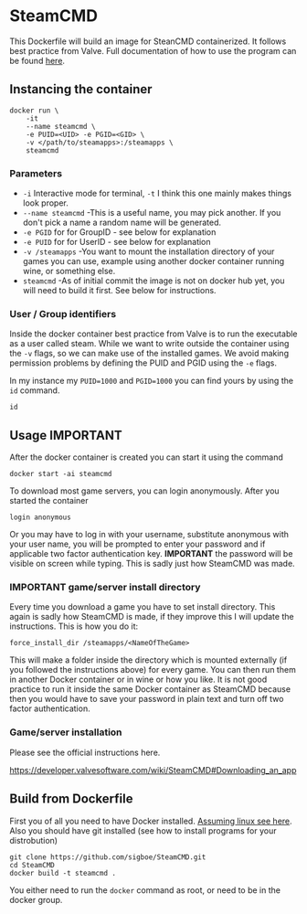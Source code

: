 # SteamCMD

This Dockerfile will build an image for SteanCMD containerized. It follows best practice from Valve. Full documentation of how to use the program can be found [here](https://developer.valvesoftware.com/wiki/SteamCMD).

## Instancing the container
    docker run \
        -it
        --name steamcmd \
        -e PUID=<UID> -e PGID=<GID> \
        -v </path/to/steamapps>:/steamapps \
        steamcmd

### Parameters

* `-i` Interactive mode for terminal, `-t` I think this one mainly makes things look proper.
* `--name steamcmd` -This is a useful name, you may pick another. If you don't pick a name a random name will be generated. 
* `-e PGID` for for GroupID - see below for explanation
* `-e PUID` for for UserID - see below for explanation
* `-v /steamapps` -You want to mount the installation directory of your games you can use, example using another docker container running wine, or something else.
* `steamcmd` -As of initial commit the image is not on docker hub yet, you will need to build it first. See below for instructions.

### User / Group identifiers

Inside the docker container best practice from Valve is to run the executable as a user called steam. While we want to write outside the container using the `-v` flags, so we can make use of the installed games. We avoid making permission problems by defining the PUID and PGID using the `-e` flags. 

In my instance my `PUID=1000` and `PGID=1000` you can find yours by using the `id` command.

    id


## Usage **IMPORTANT**

After the docker container is created you can start it using the command

    docker start -ai steamcmd

To download most game servers, you can login anonymously. After you started the container

    login anonymous

Or you may have to log in with your username, substitute anonymous with your user name, you will be prompted to enter your password and if applicable two factor authentication key. **IMPORTANT** the password will be visible on screen while typing. This is sadly just how SteamCMD was made.

### **IMPORTANT** game/server install directory

Every time you download a game you have to set install directory. This again is sadly how SteamCMD is made, if they improve this I will update the instructions. This is how you do it:

    force_install_dir /steamapps/<NameOfTheGame>

This will make a folder inside the directory which is mounted externally (if you followed the instructions above) for every game. You can then run them in another Docker container or in wine or how you like. It is not good practice to run it inside the same Docker container as SteamCMD because then you would have to save your password in plain text and turn off two factor authentication.

### Game/server installation

Please see the official instructions here.

https://developer.valvesoftware.com/wiki/SteamCMD#Downloading_an_app

## Build from Dockerfile

First you of all you need to have Docker installed. [Assuming linux see here](https://docs.docker.com/engine/installation/linux/). Also you should have git installed (see how to install programs for your distrobution)

    git clone https://github.com/sigboe/SteamCMD.git
    cd SteamCMD
    docker build -t steamcmd .

You either need to run the `docker` command as root, or need to be in the docker group.
